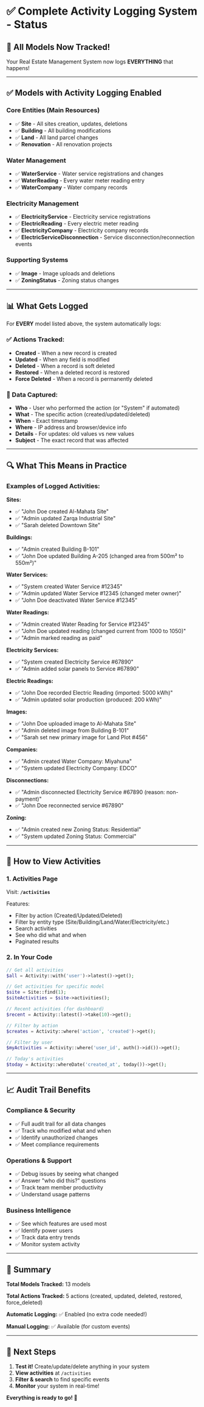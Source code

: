 # ✅ Complete Activity Logging System - Status

## 🎯 All Models Now Tracked!

Your Real Estate Management System now logs **EVERYTHING** that happens!

---

## ✅ Models with Activity Logging Enabled

### Core Entities (Main Resources)

-   ✅ **Site** - All sites creation, updates, deletions
-   ✅ **Building** - All building modifications
-   ✅ **Land** - All land parcel changes
-   ✅ **Renovation** - All renovation projects

### Water Management

-   ✅ **WaterService** - Water service registrations and changes
-   ✅ **WaterReading** - Every water meter reading entry
-   ✅ **WaterCompany** - Water company records

### Electricity Management

-   ✅ **ElectricityService** - Electricity service registrations
-   ✅ **ElectricReading** - Every electric meter reading
-   ✅ **ElectricityCompany** - Electricity company records
-   ✅ **ElectricServiceDisconnection** - Service disconnection/reconnection events

### Supporting Systems

-   ✅ **Image** - Image uploads and deletions
-   ✅ **ZoningStatus** - Zoning status changes

---

## 📊 What Gets Logged

For **EVERY** model listed above, the system automatically logs:

### ✅ Actions Tracked:

-   **Created** - When a new record is created
-   **Updated** - When any field is modified
-   **Deleted** - When a record is soft deleted
-   **Restored** - When a deleted record is restored
-   **Force Deleted** - When a record is permanently deleted

### 📝 Data Captured:

-   **Who** - User who performed the action (or "System" if automated)
-   **What** - The specific action (created/updated/deleted)
-   **When** - Exact timestamp
-   **Where** - IP address and browser/device info
-   **Details** - For updates: old values vs new values
-   **Subject** - The exact record that was affected

---

## 🔍 What This Means in Practice

### Examples of Logged Activities:

**Sites:**

-   ✅ "John Doe created Al-Mahata Site"
-   ✅ "Admin updated Zarqa Industrial Site"
-   ✅ "Sarah deleted Downtown Site"

**Buildings:**

-   ✅ "Admin created Building B-101"
-   ✅ "John Doe updated Building A-205 (changed area from 500m² to 550m²)"

**Water Services:**

-   ✅ "System created Water Service #12345"
-   ✅ "Admin updated Water Service #12345 (changed meter owner)"
-   ✅ "John Doe deactivated Water Service #12345"

**Water Readings:**

-   ✅ "Admin created Water Reading for Service #12345"
-   ✅ "John Doe updated reading (changed current from 1000 to 1050)"
-   ✅ "Admin marked reading as paid"

**Electricity Services:**

-   ✅ "System created Electricity Service #67890"
-   ✅ "Admin added solar panels to Service #67890"

**Electric Readings:**

-   ✅ "John Doe recorded Electric Reading (imported: 5000 kWh)"
-   ✅ "Admin updated solar production (produced: 200 kWh)"

**Images:**

-   ✅ "John Doe uploaded image to Al-Mahata Site"
-   ✅ "Admin deleted image from Building B-101"
-   ✅ "Sarah set new primary image for Land Plot #456"

**Companies:**

-   ✅ "Admin created Water Company: Miyahuna"
-   ✅ "System updated Electricity Company: EDCO"

**Disconnections:**

-   ✅ "Admin disconnected Electricity Service #67890 (reason: non-payment)"
-   ✅ "John Doe reconnected service #67890"

**Zoning:**

-   ✅ "Admin created new Zoning Status: Residential"
-   ✅ "System updated Zoning Status: Commercial"

---

## 🚀 How to View Activities

### 1. Activities Page

Visit: **`/activities`**

Features:

-   Filter by action (Created/Updated/Deleted)
-   Filter by entity type (Site/Building/Land/Water/Electricity/etc.)
-   Search activities
-   See who did what and when
-   Paginated results

### 2. In Your Code

```php
// Get all activities
$all = Activity::with('user')->latest()->get();

// Get activities for specific model
$site = Site::find(1);
$siteActivities = $site->activities();

// Recent activities (for dashboard)
$recent = Activity::latest()->take(10)->get();

// Filter by action
$creates = Activity::where('action', 'created')->get();

// Filter by user
$myActivities = Activity::where('user_id', auth()->id())->get();

// Today's activities
$today = Activity::whereDate('created_at', today())->get();
```

---

## 📈 Audit Trail Benefits

### Compliance & Security

-   ✅ Full audit trail for all data changes
-   ✅ Track who modified what and when
-   ✅ Identify unauthorized changes
-   ✅ Meet compliance requirements

### Operations & Support

-   ✅ Debug issues by seeing what changed
-   ✅ Answer "who did this?" questions
-   ✅ Track team member productivity
-   ✅ Understand usage patterns

### Business Intelligence

-   ✅ See which features are used most
-   ✅ Identify power users
-   ✅ Track data entry trends
-   ✅ Monitor system activity

---

## 🎯 Summary

**Total Models Tracked:** 13 models

**Total Actions Tracked:** 5 actions (created, updated, deleted, restored, force_deleted)

**Automatic Logging:** ✅ Enabled (no extra code needed!)

**Manual Logging:** ✅ Available (for custom events)

---

## 🚀 Next Steps

1. **Test it!** Create/update/delete anything in your system
2. **View activities** at `/activities`
3. **Filter & search** to find specific events
4. **Monitor** your system in real-time!

**Everything is ready to go! 🎉**
